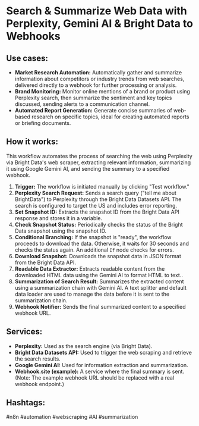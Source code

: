 # Search & Summarize Web Data with Perplexity, Gemini AI & Bright Data to Webhooks

## Use cases:

- **Market Research Automation:** Automatically gather and summarize information about competitors or industry trends from web searches, delivered directly to a webhook for further processing or analysis.
- **Brand Monitoring:** Monitor online mentions of a brand or product using Perplexity search, then summarize the sentiment and key topics discussed, sending alerts to a communication channel.
- **Automated Report Generation:** Generate concise summaries of web-based research on specific topics, ideal for creating automated reports or briefing documents.

## How it works:

This workflow automates the process of searching the web using Perplexity via Bright Data's web scraper, extracting relevant information, summarizing it using Google Gemini AI, and sending the summary to a specified webhook.

1.  **Trigger:** The workflow is initiated manually by clicking "Test workflow."
2.  **Perplexity Search Request:** Sends a search query ("tell me about BrightData") to Perplexity through the Bright Data Datasets API. The search is configured to target the US and includes error reporting.
3.  **Set Snapshot ID:** Extracts the snapshot ID from the Bright Data API response and stores it in a variable.
4.  **Check Snapshot Status:** Periodically checks the status of the Bright Data snapshot using the snapshot ID.
5.  **Conditional Branching:** If the snapshot is "ready", the workflow proceeds to download the data. Otherwise, it waits for 30 seconds and checks the status again. An additional `If` node checks for errors.
6.  **Download Snapshot:** Downloads the snapshot data in JSON format from the Bright Data API.
7.  **Readable Data Extractor:** Extracts readable content from the downloaded HTML data using the Gemini AI to format HTML to text..
8.  **Summarization of Search Result:** Summarizes the extracted content using a summarization chain with Gemini AI. A text splitter and default data loader are used to manage the data before it is sent to the summarization chain.
9.  **Webhook Notifier:** Sends the final summarized content to a specified webhook URL.

## Services:

*   **Perplexity:** Used as the search engine (via Bright Data).
*   **Bright Data Datasets API:** Used to trigger the web scraping and retrieve the search results.
*   **Google Gemini AI:** Used for information extraction and summarization.
*   **Webhook.site (example):**  A service where the final summary is sent.  (Note: The example webhook URL should be replaced with a real webhook endpoint.)

## Hashtags:

#n8n #automation #webscraping #AI #summarization
